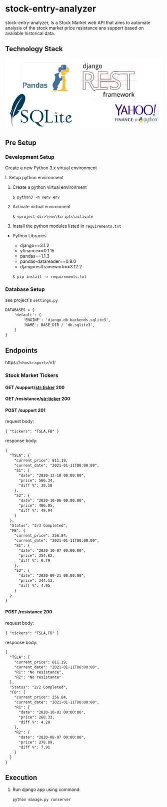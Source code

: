 # stock-entry-analyzer
stock-entry-analyzer, Is a Stock Market web API that aims to automate analysis of the stock market price resistance ans support based on available historical data. 

## Technology Stack
![Alt text](docs/stack.jpg)

## Pre Setup
### Development Setup
<p>Create a new Python 3.x virtual environment</p>
I. Setup python environment

1. Create a python virtual environment

    `$ python3 -m venv env`
2. Activate virtual environment 

    `$ <project-dir>\env\Scripts\activate`
    
3. Install the python modules listed in `requirements.txt`
  * Python Libraries
    * django==3.1.2
    * yfinance==0.1.15
    * pandas==1.1.3
    * pandas-datareader==0.9.0
    * djangorestframework==3.12.2

    `$ pip install -r requirements.txt`

### Database Setup
see project's `settings.py`
```
DATABASES = {
    'default': {
        'ENGINE': 'django.db.backends.sqlite3',
        'NAME': BASE_DIR / 'db.sqlite3',
    }
}
```


## Endpoints
https://`<host>`:`<port>`/v1/<API Endpoints>

### Stock Market Tickers

#### GET /support/<str:ticker> 200

#### GET /resistance/<str:ticker> 200

#### POST /support 201

request body:
  
  `{
	"tickers": "TSLA,FB"
  }`
  
response body:
  
```
{
  "TSLA": {
    "current_price": 811.19,
    "current_date": "2021-01-11T00:00:00",
    "S1": {
      "date": "2020-12-10 00:00:00",
      "price": 566.34,
      "diff %": 30.18
    },
    "S2": {
      "date": "2020-10-06 00:00:00",
      "price": 406.05,
      "diff %": 49.94
    }
  },
  "Status": "3/3 Completed",
  "FB": {
    "current_price": 256.84,
    "current_date": "2021-01-11T00:00:00",
    "S1": {
      "date": "2020-10-07 00:00:00",
      "price": 254.82,
      "diff %": 0.79
    },
    "S2": {
      "date": "2020-09-21 00:00:00",
      "price": 244.13,
      "diff %": 4.95
    }
  }
}
```

#### POST /resistance 200

request body:
  
  `{
	"tickers": "TSLA,FB"
  }`
  
response body:
  
```
{
  "TSLA": {
    "current_price": 811.19,
    "current_date": "2021-01-11T00:00:00",
    "R1": "No resistance",
    "R2": "No resistance"
  },
  "Status": "2/2 Completed",
  "FB": {
    "current_price": 256.84,
    "current_date": "2021-01-11T00:00:00",
    "R1": {
      "date": "2020-10-01 00:00:00",
      "price": 268.33,
      "diff %": 4.28
    },
    "R2": {
      "date": "2020-08-07 00:00:00",
      "price": 278.89,
      "diff %": 7.91
    }
  }
}
```

## Execution
1. Run django app using command:

    `python manage.py runserver`


